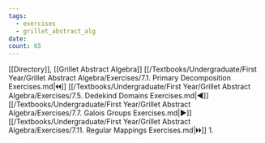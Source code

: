 ```yaml
---
tags:
  - exercises
  - grillet_abstract_alg
date:
count: 65
---
```

[[Directory]], [[Grillet Abstract Algebra]]
[[/Textbooks/Undergraduate/First Year/Grillet Abstract Algebra/Exercises/7.1. Primary Decomposition Exercises.md|🞀🞀]] [[/Textbooks/Undergraduate/First Year/Grillet Abstract Algebra/Exercises/7.5. Dedekind Domains Exercises.md|◀]] [[/Textbooks/Undergraduate/First Year/Grillet Abstract Algebra/Exercises/7.7. Galois Groups Exercises.md|▶]] [[/Textbooks/Undergraduate/First Year/Grillet Abstract Algebra/Exercises/7.11. Regular Mappings Exercises.md|🞂🞂]]
1. 